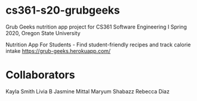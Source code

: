 # cs361-s20-grubgeeks
Grub Geeks nutrition app project for CS361 Software Engineering I Spring 2020, Oregon State University

Nutrition App For Students - Find student-friendly recipes and track calorie intake
https://grub-geeks.herokuapp.com/

# Collaborators
Kayla Smith
Livia B
Jasmine Mittal
Maryum Shabazz
Rebecca Diaz
